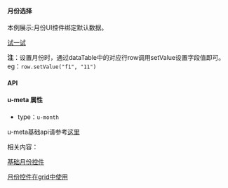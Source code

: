 #### 月份选择

本例展示:月份UI控件绑定默认数据。

[试一试](http://tinper.org/webide/#/demos/kero/month)


**注**：设置月份时，通过dataTable中的对应行row调用setValue设置字段值即可。eg：`row.setValue("f1", "11")`


#### API

#### u-meta 属性

* type：`u-month`

u-meta基础api请参考[这里](http://docs.tinper.org/moy/kero-model.html#Type类型)


相关内容：

[基础月份控件](http://docs.tinper.org/neoui/plugin.html#月份)    

[月份控件在grid中使用](http://tinper.org/webide/#/demos/grids/edit)
